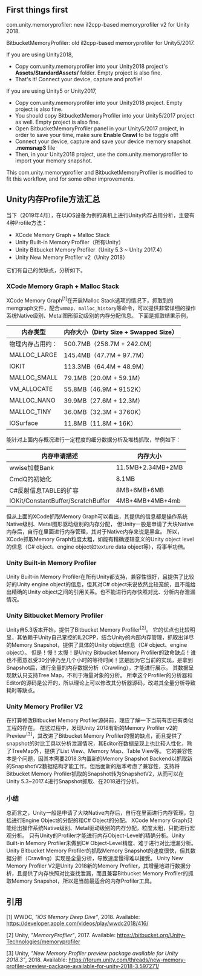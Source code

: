 
## First things first

com.unity.memoryprofiler: new il2cpp-based memoryprofiler v2 for Unity 2018.

BitbucketMemoryProfiler: old il2cpp-based memoryprofiler for Unity5/2017.


If you are using Unity2018,
- Copy com.unity.memoryprofiler into your Unity2018 project's **Assets/StandardAssets/** folder. Empty project is also fine.
- That's it! Connect your device, capture and profile!


If you are using Unity5 or Unity2017,
- Copy com.unity.memoryprofiler into your Unity2018 project. Empty project is also fine.
- You should copy BitbucketMemoryProfiler into your Unity5/2017 project as well. Empty project is also fine.
- Open BitbucketMemoryProfiler panel in your Unity5/2017 project, in order to save your time, make sure **Enable Crawl** to be toggle off!
- Connect your device, capture and save your device memory snapshot **.memsnap3** file
- Then, in your Unity2018 project, use the com.unity.memoryprofiler to import your memory snapshot.

This com.unity.memoryprofiler and BitbucketMemoryProfiler is modified to fit this workflow, and for some other improvements.


## Unity内存Profile方法汇总


当下（2019年4月），在以iOS设备为例的真机上进行Unity内存占用分析，主要有4种Profile方法：
- XCode Memory Graph + Malloc Stack
- Unity Built-in Memory Profiler（所有Unity）
- Unity Bitbucket Memory Profiler（Unity 5.3 ~ Unity 2017.4）
- Unity New Memory Profiler v2（Unity 2018）

它们有自己的优缺点，分析如下。

### XCode Memory Graph + Malloc Stack
XCode Memory Graph<sup>[1]</sup>在开启Malloc Stack选项的情况下，抓取到的memgraph文件，配合`vmmap`、`malloc_history`等命令，可以提供非常详细的操作系统Native级别、Metal图形驱动级别的内存分配信息。
下面是抓取结果示例，

|内存类型|内存大小（Dirty Size + Swapped Size）|
|--|--|
|物理内存占用约：|500.7MB（258.7M + 242.0M）|
|MALLOC_LARGE|145.4MB（47.7M + 97.7M）|
|IOKIT|113.3MB（64.4M + 48.9M）|
|MALLOC_SMALL|79.1MB（20.0M + 59.1M）|
|VM_ALLOCATE|55.8MB（46.9M + 9152K）|
|MALLOC_NANO|39.9MB（27.6M + 12.3M）|
|MALLOC_TINY|36.0MB（32.3M + 3760K）|
|IOSurface|11.8MB（11.8M + 16K）|

能针对上面内存概况进行一定程度的细分数据分析及堆栈抓取，举例如下：

|内存申请描述|内存大小
|--|--|
|wwise加载Bank|11.5MB+2.34MB+2MB|
|CmdQ的初始化|8.1MB|
|C#反射信息TABLE的扩容|8MB+6MB+6MB|
|IOKit/ConstantBuffer/ScratchBuffer|4MB+4MB+4MB+4mb|


但从上面的XCode抓取Memory Graph可以看出，其提供的信息都是操作系统Native级别、Metal图形驱动级别的内存分配，
但Unity一般是申请了大块Native内存后，自行在里面进行内存管理，其对于Native内存来说是黑盒。
所以，XCode抓取Memory Graph粒度太粗，如能有精确逻辑意义的Unity object level的信息（C# object、engine object如texture data object等），将事半功倍。

### Unity Built-in Memory Profiler
Unity Built-in Memory Profiler在所有Unity都支持，兼容性很好，且提供了比较好的Unity engine object的信息，但其对C# object来说依然比较笼统，且不能给出精确的Unity object之间的引用关系。也不能进行内存快照对比、分析内存泄漏情况。

### Unity Bitbucket Memory Profiler
Unity自5.3版本开始，提供了Bitbucket Memory Profiler<sup>[2]</sup>。
它的优点也比较明显，其依赖于Unity自己掌控的IL2CPP，结合Unity的内部内存管理，抓取出详尽的Memory Snapshot，提供了具体的Unity object信息（C# object、engine object）。
但是！慢！太慢！是Unity Bitbucket Memory Profiler的致命缺点！谁也不愿意忍受30分钟乃至几个小时的等待时间！这是因为它当前的实现，是拿到Snapshot后，进行全量的内存数据分析（Crawling），才能进行展示。
其数据呈现默认只支持Tree Map，不利于海量对象的分析。
所幸这个Profiler的分析器和Editor的源码是公开的，所以理论上可以修改其分析器源码，改进其全量分析导致耗时等缺点。

### Unity Memory Profiler V2
在打算修改Bitbucket Memory Profiler源码前，理应了解一下当前有否已有类似工程的存在。
在这过程中，发现Unity 2018有新的Memory Profiler v2的Preview<sup>[3]</sup>，其改进了Bitbucket Memory Profiler的慢的缺点，而且提供了snapshot的对比工具以分析泄漏情况，其Editor在数据呈现上也比较人性化，除了TreeMap外，提供了List View、Memory Map、Table View等。
它的兼容性本是个问题，因其本需要2018.3内置新的Memory Snapshot Backend以抓取新的SnapshotV2数据结构才能工作。但后面新的版本考虑了兼容性，支持将Bitbucket Memory Profiler抓取的Snapshot转为SnapshotV2，从而可以在Unity 5.3~2017.4进行Snapshot抓取、在2018进行分析。


### 小结
总而言之，Unity一般是申请了大块Native内存后，自行在里面进行内存管理，包括进行Engine Object的分配的和C# Object的分配。
XCode Memory Graph只能给出操作系统Native级别、Metal驱动级别的内存分配，粒度太粗，只能进行宏观分析。
只有Unity的Profiler才能进行内存Object-Level的精确分析。Unity Built-in Memory Profiler未做到C# Object-Level精度、难于进行对比泄漏分析。
Unity Bitbucket Memory Profiler的抓取Memory Snapshot的速度很快，但其数据分析（Crawling）实现是全量分析，导致速度慢得难以接受。
Unity New Memory Profiler V2是Unity 2018新的Memory Profiler，其增量地进行数据分析，且提供了内存快照对比查找泄漏，而且兼容Bitbucket Memory Profiler的抓取Memory Snapshot，所以是当前最适合的内存Profiler工具。

## 引用
[1] WWDC, *"iOS Memory Deep Dive"*, 2018. Available: https://developer.apple.com/videos/play/wwdc2018/416/

[2] Unity, *"MemoryProfiler"*, 2017. Available: https://bitbucket.org/Unity-Technologies/memoryprofiler

[3] Unity, *"New Memory Profiler preview package available for Unity 2018.3"*, 2018. Available: https://forum.unity.com/threads/new-memory-profiler-preview-package-available-for-unity-2018-3.597271/
